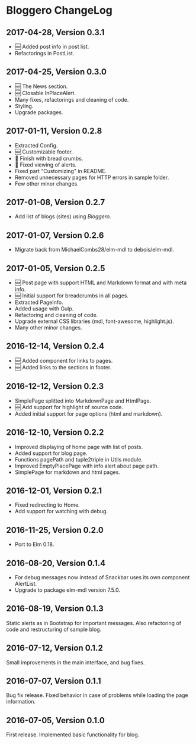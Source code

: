 # Bloggero ChangeLog

## 2017-04-28, Version 0.3.1

* :new: Added post info in post list.
* Refactorings in PostList.

## 2017-04-25, Version 0.3.0

* :new: The News section.
* :new: Closable InPlaceAlert.
* Many fixes, refactorings and cleaning of code.
* Styling.
* Upgrade packages.

## 2017-01-11, Version 0.2.8

* Extracted Config.
* :new: Customizable footer.
* :checkered_flag: Finish with bread crumbs.
* :bug: Fixed viewing of alerts.
* Fixed part "Customizing" in README.
* Removed unnecessary pages for HTTP errors in sample folder.
* Few other minor changes.

## 2017-01-08, Version 0.2.7

* Add list of blogs (sites) using _Bloggero_.

## 2017-01-07, Version 0.2.6

* Migrate back from MichaelCombs28/elm-mdl to debois/elm-mdl.

## 2017-01-05, Version 0.2.5

* :new: Post page with support HTML and Markdown format and with meta info.
* :new: Initial support for breadcrumbs in all pages.
* Extracted PageInfo.
* Added usage with Gulp.
* Refactoring and cleaning of code.
* Upgrade external CSS libraries (mdl, font-awesome, highlight.js).
* Many other minor changes.

## 2016-12-14, Version 0.2.4

* :new: Added component for links to pages.
* :new: Added links to the sections in footer.

## 2016-12-12, Version 0.2.3

* SimplePage splitted into MarkdownPage and HtmlPage.
* :new: Add support for highlight of source code.
* Added initial support for page options (html and markdown).

## 2016-12-10, Version 0.2.2

* Improved displaying of home page with list of posts.
* Added support for blog page.
* Functions pagePath and tuple2triple in Utils module.
* Improved EmptyPlacePage with info alert about page path.
* SimplePage for markdown and html pages.

## 2016-12-01, Version 0.2.1

* Fixed redirecting to Home.
* Add support for watching with debug.

## 2016-11-25, Version 0.2.0

* Port to Elm 0.18.

## 2016-08-20, Version 0.1.4

* For debug messages now instead of Snackbar uses its own component AlertList.
* Upgrade to package elm-mdl version 7.5.0.

## 2016-08-19, Version 0.1.3

Static alerts as in Bootstrap for important messages. Also refactoring of code
and restructuring of sample blog.

## 2016-07-12, Version 0.1.2

Small improvements in the main interface, and bug fixes.

## 2016-07-07, Version 0.1.1

Bug fix release. Fixed behavior in case of problems while loading the page information.

## 2016-07-05, Version 0.1.0

First release. Implemented basic functionality for blog.
